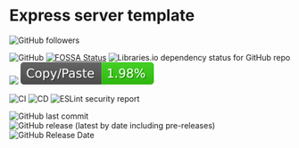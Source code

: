 # Express server template

![GitHub followers](https://img.shields.io/github/followers/Tale152?style=social)

![GitHub](https://img.shields.io/github/license/Tale152/express-server-template)
[![FOSSA Status](https://app.fossa.com/api/projects/git%2Bgithub.com%2FTale152%2Fexpress-server-template.svg?type=shield)](https://app.fossa.com/projects/git%2Bgithub.com%2FTale152%2Fexpress-server-template?ref=badge_shield)
![Libraries.io dependency status for GitHub repo](https://img.shields.io/librariesio/github/Tale152/express-server-template)
![](https://img.shields.io/badge/Coverage-97%25-83A603.svg?prefix=$coverage$)
![CPD](.github/badges/jscpd-badge.svg)

![CI](https://github.com/Tale152/express-server-template/actions/workflows/on-push.yml/badge.svg)
![CD](https://github.com/Tale152/express-server-template/actions/workflows/on-release.yml/badge.svg)
![ESLint security report](https://github.com/Tale152/express-server-template/actions/workflows/eslint-security-report.yml/badge.svg)

![GitHub last commit](https://img.shields.io/github/last-commit/Tale152/express-server-template)
![GitHub release (latest by date including pre-releases)](https://img.shields.io/github/v/release/Tale152/express-server-template?include_prereleases)
![GitHub Release Date](https://img.shields.io/github/release-date/Tale152/express-server-template)
